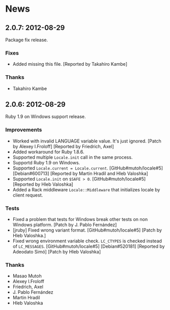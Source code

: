 # News

## <a id="2-0-7">2.0.7</a>: 2012-08-29

Package fix release.

### Fixes

  * Added missing this file. [Reported by Takahiro Kambe]

### Thanks

  * Takahiro Kambe

## <a id="2-0-6">2.0.6</a>: 2012-08-29

Ruby 1.9 on Windows support release.

### Improvements

  * Worked with invalid LANGUAGE variable value. It's just
    ignored. [Patch by Alexey l.Froloff] [Reported by Friedrich, Axel]
  * Added workaround for Ruby 1.8.6.
  * Supported multiple `Locale.init` call in the same process.
  * Supportd Ruby 1.9 on Windows.
  * Supported `Locale.current = Locale.current`.
    [GitHub#mutoh/locale#5] [Debian#600713]
    [Reported by Martin Hradil and Hleb Valoshka]
  * Supported `Locale.init` on `$SAFE > 0`.
    [GitHub#mutoh/locale#5] [Reported by Hleb Valoshka]
  * Added a Rack middleware `Locale::Middleware` that initializes locale by
    client request.

### Tests

  * Fixed a problem that tests for Windows break other tests on non
    Windows platform. [Patch by J. Pablo Fernández]
  * [jruby] Fixed wrong variant format.
    [GitHub#mutoh/locale#5] [Patch by Hleb Valoshka.]
  * Fixed wrong environment variable check. `LC_CTYPES` is checked
    instead of `LC_MESSAGES`.
    [GitHub#mutoh/locale#5] [Debian#520181]
    [Reported by Adeodato Simó] [Patch by Hleb Valoshka]

### Thanks

  * Masao Mutoh
  * Alexey l.Froloff
  * Friedrich, Axel
  * J. Pablo Fernández
  * Martin Hradil
  * Hleb Valoshka
